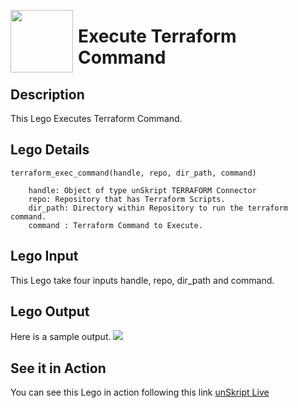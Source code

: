 [<img align="left" src="https://unskript.com/assets/favicon.png" width="100" height="100" style="padding-right: 5px">](https://unskript.com/assets/favicon.png) 
<h1>Execute Terraform Command</h1>

## Description
This Lego Executes Terraform Command.


## Lego Details

    terraform_exec_command(handle, repo, dir_path, command)

        handle: Object of type unSkript TERRAFORM Connector
        repo: Repository that has Terraform Scripts.
        dir_path: Directory within Repository to run the terraform command.
        command : Terraform Command to Execute.


## Lego Input
This Lego take four inputs handle, repo, dir_path  and command. 

## Lego Output
Here is a sample output.
<img src="./1.png">


## See it in Action

You can see this Lego in action following this link [unSkript Live](https://us.app.unskript.io)